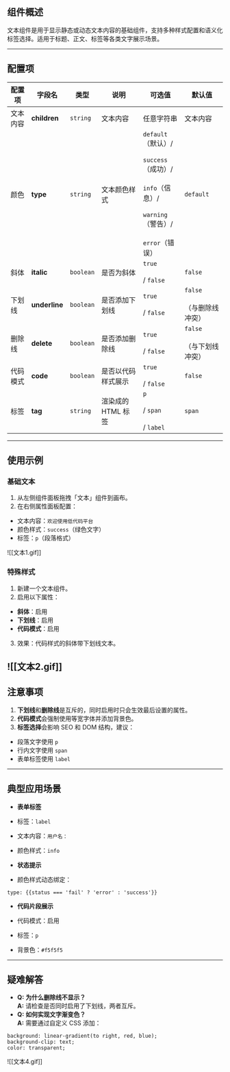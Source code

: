 ## 组件概述

文本组件是用于显示静态或动态文本内容的基础组件，支持多种样式配置和语义化标签选择。适用于标题、正文、标签等各类文字展示场景。

---

## 配置项

| 配置项  | 字段名           | 类型        | 说明           | 可选值                                                                                              | 默认值                     |
| ---- | ------------- | --------- | ------------ | ------------------------------------------------------------------------------------------------ | ----------------------- |
| 文本内容 | **children**  | `string`  | 文本内容         | 任意字符串                                                                                            | 文本内容                    |
| 颜色   | **type**      | `string`  | 文本颜色样式       | `default`（默认）/<br><br>`success`（成功）/<br><br>`info`（信息）/<br><br>`warning`（警告）/<br><br>`error`（错误） | `default`               |
| 斜体   | **italic**    | `boolean` | 是否为斜体        | `true`<br><br>/ `false`                                                                          | `false`                 |
| 下划线  | **underline** | `boolean` | 是否添加下划线      | `true`<br><br>/ `false`                                                                          | `false`<br><br>（与删除线冲突） |
| 删除线  | **delete**    | `boolean` | 是否添加删除线      | `true`<br><br>/ `false`                                                                          | `false`<br><br>（与下划线冲突） |
| 代码模式 | **code**      | `boolean` | 是否以代码样式展示    | `true`<br><br>/ `false`                                                                          | `false`                 |
| 标签   | **tag**       | `string`  | 渲染成的 HTML 标签 | `p`<br><br>/ `span`<br><br>/ `label`                                                             | `span`                  |

---

## 使用示例

### 基础文本

1. 从左侧组件面板拖拽「文本」组件到画布。
2. 在右侧属性面板配置：

- 文本内容：`欢迎使用低代码平台`
- 颜色样式：`success`（绿色文字）
- 标签：`p`（段落格式）

![[文本1.gif]]


### 特殊样式

1. 新建一个文本组件。
2. 启用以下属性：

- **斜体**：启用
- **下划线**：启用
- **代码模式**：启用

3. 效果：代码样式的斜体带下划线文本。

![[文本2.gif]]
---

## 注意事项

1. **下划线**和**删除线**是互斥的，同时启用时只会生效最后设置的属性。
2. **代码模式**会强制使用等宽字体并添加背景色。
3. **标签选择**会影响 SEO 和 DOM 结构，建议：

- 段落文字使用 `p`
- 行内文字使用 `span`
- 表单标签使用 `label`

---

## 典型应用场景

- **表单标签**

- 标签：`label`
- 文本内容：`用户名：`
- 颜色样式：`info`

- **状态提示**

- 颜色样式动态绑定：

```
type: {{status === 'fail' ? 'error' : 'success'}}
```

- **代码片段展示**

- 代码模式：启用
- 标签：`p`
- 背景色：`#f5f5f5`

---

## 疑难解答

- **Q:** **为什么删除线不显示？**  
    **A:** 请检查是否同时启用了下划线，两者互斥。
- **Q:** **如何实现文字渐变色？**  
    **A:** 需要通过自定义 CSS 添加：

```
background: linear-gradient(to right, red, blue);
background-clip: text;
color: transparent;
```
![[文本4.gif]]